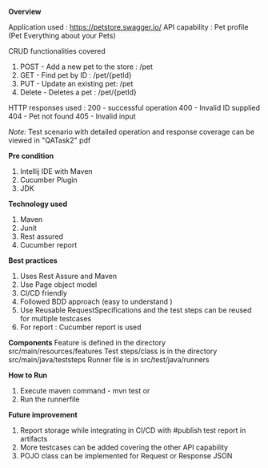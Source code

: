 **Overview**

Application used : https://petstore.swagger.io/
API capability : Pet profile (Pet Everything about your Pets)

CRUD functionalities covered 
1. POST - Add a new pet to the store :  /pet
2. GET -  Find pet by ID : /pet/{petId}
3. PUT - Update an existing pet: /pet
4. Delete - Deletes a pet : /pet/{petId}

HTTP responses used :
200 - successful operation
400 - Invalid ID supplied
404 - Pet not found
405 - Invalid input

_Note:_ Test scenario with detailed operation and response coverage can be viewed in "QATask2" pdf 

**Pre condition**
1. Intellij IDE with Maven
2. Cucumber Plugin
3. JDK

**Technology used**
1. Maven
2. Junit
3. Rest assured
4. Cucumber report

**Best practices**
1. Uses Rest Assure and Maven 
2. Use Page object model 
3. CI/CD friendly
4. Followed BDD approach (easy to understand )
5. Use Reusable RequestSpecifications and the test steps can be reused for multiple testcases 
6. For report : Cucumber report is used

**Components**
Feature is defined in the directory src/main/resources/features
Test steps/class is in the directory src/main/java/teststeps
Runner file is in src/test/java/runners

**How to Run**
1. Execute maven command - mvn test or
2. Run the runnerfile

**Future improvement**
1. Report storage while integrating in CI/CD with #publish test report in artifacts
2. More testcases can be added covering the other API capability 
3. POJO class can be implemented for Request or Response JSON

